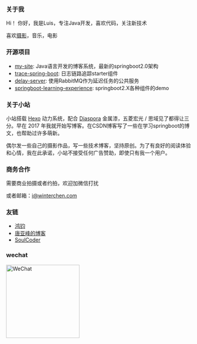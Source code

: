 

### 关于我

Hi！ 你好，我是Luis，专注Java开发，喜欢代码，关注新技术

喜欢[摄影](https://photo.winterchen.com/)，音乐，电影


### 开源项目


* [my-site](https://github.com/WinterChenS/my-site): Java语言开发的博客系统，最新的springboot2.0架构
* [trace-spring-boot](https://github.com/WinterChenS/trace-spring-boot): 日志链路追踪starter组件
* [delay-server](https://github.com/WinterChenS/delay-server): 使用RabbitMQ作为延迟任务的公共服务
* [springboot-learning-experience](https://github.com/WinterChenS/springboot-learning-experience): springboot2.X各种组件的demo



### 关于小站

小站搭载 [Hexo](https://hexo.io/) 动力系统，配合 [Diaspora](https://github.com/Fechin/hexo-theme-diaspora) 金属漆，五菱宏光 / 思域见了都得让三分。早在 2017 年我就开始写博客。在CSDN博客写了一些在学习springboot的博文，也帮助过许多萌新。

偶尔发一些自己的摄影作品，写一些技术博客，坚持原创。为了有良好的阅读体验和心情，我在此承诺，小站不接受任何广告赞助，即使只有我一个用户。

### 商务合作

需要商业拍摄或者约拍，欢迎加微信打扰

或者邮箱：i@winterchen.com

### 友链

* [鸿钧](https://bhongjun.com)
* [唐亚峰的博客](http://blog.battcn.com/)
* [SoulCoder](http://www.soulcoder.tech/)


### wechat
<img src="http://img.winterchen.com/Wechat.jpg" width="200" height="200" alt="WeChat">
